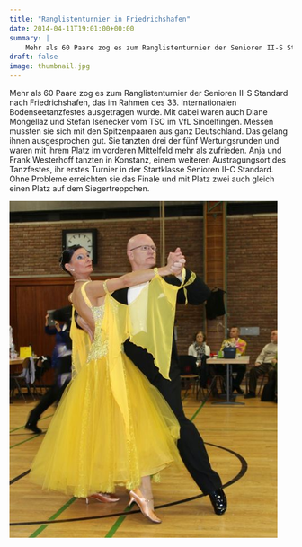 ```yaml
---
title: "Ranglistenturnier in Friedrichshafen"
date: 2014-04-11T19:01:00+00:00
summary: |
    Mehr als 60 Paare zog es zum Ranglistenturnier der Senioren II-S Standard nach Friedrichshafen, das im Rahmen des 33. Internationalen Bodenseetanzfestes ausgetragen wurde. Mit dabei waren auch Diane Mongellaz und Stefan Isenecker vom TSC im VfL Sindelfingen. Messen mussten sie sich mit den Spitzenpaaren aus ganz Deutschland.
draft: false
image: thumbnail.jpg
---
```


Mehr als 60 Paare zog es zum Ranglistenturnier der Senioren II-S Standard nach Friedrichshafen, das im Rahmen des 33. Internationalen Bodenseetanzfestes ausgetragen wurde. Mit dabei waren auch Diane Mongellaz und Stefan Isenecker vom TSC im VfL Sindelfingen. Messen mussten sie sich mit den Spitzenpaaren aus ganz Deutschland. Das gelang ihnen ausgesprochen gut. Sie tanzten drei der fünf Wertungsrunden und waren mit ihrem Platz im vorderen Mittelfeld mehr als zufrieden. Anja und Frank Westerhoff tanzten in Konstanz, einem weiteren Austragungsort des Tanzfestes, ihr erstes Turnier in der Startklasse Senioren II-C Standard. Ohne Probleme erreichten sie das Finale und mit Platz zwei auch gleich einen Platz auf dem Siegertreppchen.

![files/vfl/2014/201404/Sportbericht_670.jpg](Sportbericht_670.jpg)


